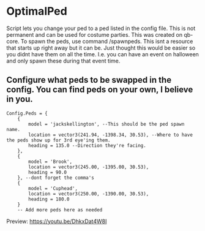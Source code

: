 # OptimalPed
Script lets you change your ped to a ped listed in the config file. This is not permanent and can be used for costume parties.
This was created on qb-core. To spawn the peds, use command /spawnpeds. This isnt a resource that starts up right away but it can be. 
Just thought this would be easier so you didnt have them on all the time. I.e. you can have an event on halloween and only spawn these during that event time.

## Configure what peds to be swapped in the config. You can find peds on your own, I believe in you.

```
Config.Peds = { 
    {
        model = 'jackskellington', --This should be the ped spawn name. 
        location = vector3(241.94, -1398.34, 30.53), --Where to have the peds show up for 3rd eye'ing them.
        heading = 135.0 --Direction they're facing.
    },
    {
        model = 'Brook',
        location = vector3(245.00, -1395.00, 30.53),
        heading = 90.0
    }, --dont forget the comma's
    {
        model = 'Cuphead',
        location = vector3(250.00, -1390.00, 30.53),
        heading = 180.0
    }
    -- Add more peds here as needed

```
Preview:
https://youtu.be/DhkxDat4W8I
